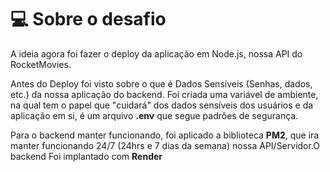 # 💻 Sobre o desafio

A ideia agora foi fazer o deploy da aplicação em Node.js, nossa API do RocketMovies.

Antes do Deploy foi visto sobre o que é Dados Sensíveis (Senhas, dados, etc.) da nossa aplicação do backend. Foi criada uma variável de ambiente, na qual tem o papel que "cuidará" dos dados sensíveis dos usuários e da aplicação em si, é um arquivo **.env** que segue padrões de segurança.

Para o backend manter funcionando, foi aplicado a biblioteca **PM2**, que ira manter funcionando 24/7 (24hrs e 7 dias da semana) nossa API/Servidor.O backend Foi implantado com **Render**



